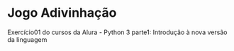 # Jogo Adivinhação
 Exercício01 do cursos da Alura - Python 3 parte1: Introdução à nova versão da linguagem
